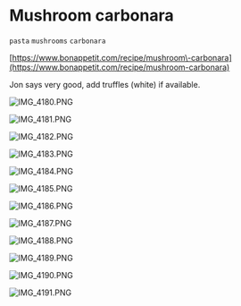 # Mushroom carbonara

`pasta` `mushrooms` `carbonara`

[https://www.bonappetit.com/recipe/mushroom\-carbonara](https://www.bonappetit.com/recipe/mushroom-carbonara)

Jon says very good, add truffles \(white\) if available. 

![IMG_4180.PNG](image/IMG_4180.PNG)

![IMG_4181.PNG](image/IMG_4181.PNG)

![IMG_4182.PNG](image/IMG_4182.PNG)

![IMG_4183.PNG](image/IMG_4183.PNG)

![IMG_4184.PNG](image/IMG_4184.PNG)

![IMG_4185.PNG](image/IMG_4185.PNG)

![IMG_4186.PNG](image/IMG_4186.PNG)

![IMG_4187.PNG](image/IMG_4187.PNG)

![IMG_4188.PNG](image/IMG_4188.PNG)

![IMG_4189.PNG](image/IMG_4189.PNG)

![IMG_4190.PNG](image/IMG_4190.PNG)

![IMG_4191.PNG](image/IMG_4191.PNG)
